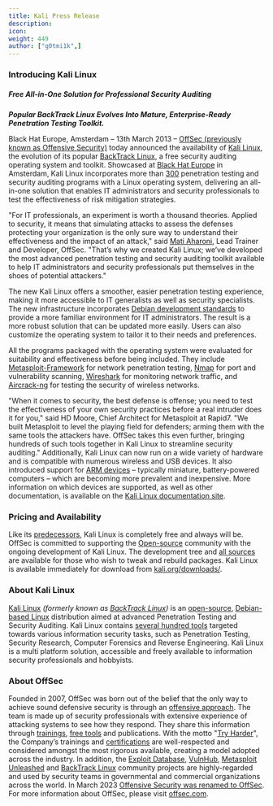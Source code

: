 ```yaml
---
title: Kali Press Release
description:
icon:
weight: 449
author: ["g0tmi1k",]
---
```


### Introducing Kali Linux

##### Free All-in-One Solution for Professional Security Auditing

**_Popular BackTrack Linux Evolves Into Mature, Enterprise-Ready Penetration Testing Toolkit._**

Black Hat Europe, Amsterdam – 13th March 2013 – [OffSec (previously known as Offensive Security)](https://www.offsec.com/) today announced the availability of [Kali Linux](https://www.offsec.com/kali-linux/kali-linux-released/), the evolution of its popular [BackTrack Linux](https://www.backtrack-linux.org/), a free security auditing operating system and toolkit. Showcased at [Black Hat Europe](https://www.blackhat.com/eu-13/) in Amsterdam, Kali Linux incorporates more than [300](/docs/policy/kali-linux-relationship-with-debian/) penetration testing and security auditing programs with a Linux operating system, delivering an all-in-one solution that enables IT administrators and security professionals to test the effectiveness of risk mitigation strategies.

"For IT professionals, an experiment is worth a thousand theories. Applied to security, it means that simulating attacks to assess the defenses protecting your organization is the only sure way to understand their effectiveness and the impact of an attack," said [Mati Aharoni](/about-us/), Lead Trainer and Developer, OffSec. "That’s why we created Kali Linux; we’ve developed the most advanced penetration testing and security auditing toolkit available to help IT administrators and security professionals put themselves in the shoes of potential attackers."

The new Kali Linux offers a smoother, easier penetration testing experience, making it more accessible to IT generalists as well as security specialists. The new infrastructure incorporates [Debian development standards](/docs/policy/kali-linux-relationship-with-debian/) to provide a more familiar environment for IT administrators. The result is a more robust solution that can be updated more easily. Users can also customize the operating system to tailor it to their needs and preferences.

All the programs packaged with the operating system were evaluated for suitability and effectiveness before being included. They include [Metasploit-Framework](/tools/metasploit-framework/) for network penetration testing, [Nmap](/tools/nmap/) for port and vulnerability scanning, [Wireshark](/tools/wireshark/) for monitoring network traffic, and [Aircrack-ng](/tools/aircrack-ng/) for testing the security of wireless networks.

"When it comes to security, the best defense is offense; you need to test the effectiveness of your own security practices before a real intruder does it for you," said HD Moore, Chief Architect for Metasploit at Rapid7. "We built Metasploit to level the playing field for defenders; arming them with the same tools the attackers have. OffSec takes this even further, bringing hundreds of such tools together in Kali Linux to streamline security auditing." Additionally, Kali Linux can now run on a wide variety of hardware and is compatible with numerous wireless and USB devices. It also introduced support for [ARM devices](/docs/arm/) – typically miniature, battery-powered computers – which are becoming more prevalent and inexpensive. More information on which devices are supported, as well as other documentation, is available on the [Kali Linux documentation site](/docs/).

### Pricing and Availability

Like its [predecessors](/docs/introduction/kali-linux-history/), Kali Linux is completely free and always will be. OffSec is committed to supporting the [Open-source](/docs/policy/kali-linux-open-source-policy/) community with the ongoing development of Kali Linux. The development tree and [all sources](https://gitlab.com/kalilinux) are available for those who wish to tweak and rebuild packages. Kali Linux is available immediately for download from [kali.org/downloads/](/get-kali/).

### About Kali Linux

<!-- From "What Is Kali Linux" -->
[Kali Linux](/) _(formerly known as [BackTrack Linux](https://www.backtrack-linux.org/))_ is an [open-source](/docs/policy/kali-linux-open-source-policy/), [Debian-based Linux](/docs/policy/kali-linux-relationship-with-debian/) distribution aimed at advanced Penetration Testing and Security Auditing. Kali Linux contains [several hundred tools](/docs/policy/penetration-testing-tools-policy/) targeted towards various information security tasks, such as Penetration Testing, Security Research, Computer Forensics and Reverse Engineering. Kali Linux is a multi platform solution, accessible and freely available to information security professionals and hobbyists.

### About OffSec

Founded in 2007, OffSec was born out of the belief that the only way to achieve sound defensive security is through an [offensive approach](https://www.offsec.com/penetration-testing/). The team is made up of security professionals with extensive experience of attacking systems to see how they respond. They share this information through [trainings](https://www.offsec.com/courses-and-certifications/), [free tools](https://www.offsec.com/community-projects/) and publications. With the motto "[Try Harder](https://www.offsec.com/offsec/say-try-harder/)", the Company’s trainings and [certifications](https://www.offsec.com/courses-and-certifications/) are well-respected and considered amongst the most rigorous available, creating a model adopted across the industry. In addition, the [Exploit Database](https://www.exploit-db.com/), [VulnHub](https://www.vulnhub.com/), [Metasploit Unleashed](https://www.offsec.com/metasploit-unleashed/) and [BackTrack Linux](https://www.backtrack-linux.org/) community projects are highly-regarded and used by security teams in governmental and commercial organizations across the world. In March 2023 [Offensive Security was renamed to OffSec](https://www.offsec.com/offsec/experience-the-refreshed-offsec/). For more information about OffSec, please visit [offsec.com](https://www.offsec.com/).
